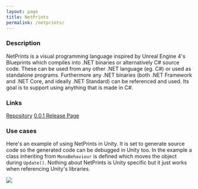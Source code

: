 ```yaml
---
layout: page
title: NetPrints
permalink: /netprints/
---
```


### Description
NetPrints is a visual programming language inspired by Unreal Engine 4's Blueprints which compiles into .NET binaries or alternatively C# source code. These can be used from any other .NET language (eg. C#) or used as standalone programs. Furthermore any .NET binaries (both .NET Framework and .NET Core, and ideally .NET Standard) can be referenced and used. Its goal is to support using anything that is made in C#.

### Links
[Repository](https://github.com/RobinKa/netprints)
[0.0.1 Release Page](https://github.com/RobinKa/netprints/releases/tag/0.0.1)

### Use cases
Here's an example of using NetPrints in Unity. It is set to generate source code so the generated code can be debugged in Unity too. In the example a class inheriting from `MonoBehaviour` is defined which moves the object during `Update()`. Nothing about NetPrints is Unity specific but it just works when referencing Unity's libraries.

![](https://i.imgur.com/dn2kHXZ.png)
